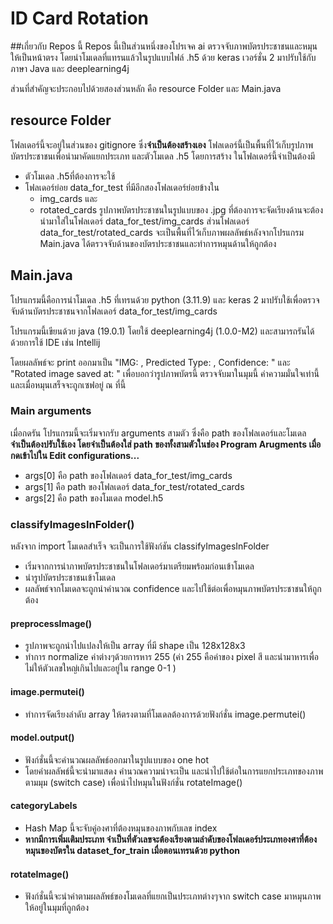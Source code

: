 # ID Card Rotation
##เกี่ยวกับ Repos นี้
Repos นี้เป็นส่วนหนึ่งของโปรเจค ai ตรวจจับภาพบัตรประชาชนและหมุนให้เป็นหน้าตรง โดยนำโมเดลที่แทรนแล้วในรูปแบบไฟล์ .h5 ด้วย keras เวอร์ชั่น 2 มาปรับใช้กับภาษา Java และ deeplearning4j

ส่วนที่สำคัญจะประกอบไปด้วยสองส่วนหลัก คือ resource Folder และ Main.java

## resource Folder 
โฟลเดอร์นี้จะอยู่ในส่วนของ gitignore ซึ่ง**จำเป็นต้องสร้างเอง** 
โฟลเดอร์นี้เป็นพื้นที่ไว้เก็บรูปภาพบัตรประชาชนเพื่อนำมาคัดแยกประเภท และตัวโมเดล .h5 โดยการสร้าง ในโฟลเดอร์นี้จำเป็นต้องมี
 - ตัวโมเดล .h5ที่ต้องการจะใช้
 - โฟลเดอร์ย่อย data_for_test ที่มีอีกสองโฟลเดอร์ย่อยข้างใน
     - img_cards และ
     - rotated_cards
รูปภาพบัตรประชาชนในรูปแบบของ .jpg ที่ต้องการจะจัดเรียงด้านจะต้องนำมาใส่ในโฟลเดอร์ data_for_test/img_cards ส่วนโฟลเดอร์  data_for_test/rotated_cards จะเป็นพื้นที่ไว้เก็บภาพผลลัพธ์หลังจากโปรแกรม Main.java ได้ตรวจจับด้านของบัตรประชาชนและทำการหมุนด้านให้ถูกต้อง

## Main.java
โปรแกรมนี้คือการนำโมเดล .h5 ที่เทรนด้วย python (3.11.9) และ keras 2 มาปรับใช้เพื่อตรวจจับด้านบัตรประชาชนจากโฟลเดอร์ data_for_test/img_cards

โปรแกรมนี้เขียนด้วย java (19.0.1) โดยใช้ deeplearning4j (1.0.0-M2) และสามารถรันได้ด้วยการใช้ IDE เช่น Intellij 

โดยผลลัพธ์จะ print ออกมาเป็น "IMG: , Predicted Type: , Confidence: " และ "Rotated image saved at: " เพื่อบอกว่ารูปภาพบัตรนี้ ตรวจจับมาในมุมนี้ ค่าความมั่นใจเท่านี้ และเมื่อหมุนเสร็จจะถูกเซฟอยู่ ณ ที่นี้

### Main arguments
เมื่อกดรัน โปรแกรมนี้จะเริ่มจากรับ arguments สามตัว ซึ่งคือ path ของโฟลเดอร์และโมเดล **จำเป็นต้องปรับใช้เอง โดยจำเป็นต้องใส่ path ของทั้งสามตัวในช่อง Program Arugments เมื่อกดเข้าไปใน Edit configurations...**
- args[0] คือ path ของโฟลเดอร์ data_for_test/img_cards
- args[1] คือ path ของโฟลเดอร์ data_for_test/rotated_cards
- args[2] คือ path ของโมเดล model.h5

### classifyImagesInFolder()
หลังจาก import โมเดลสำเร็จ จะเป็นการใช้ฟังก์ชัน classifyImagesInFolder 
- เริ่มจากการนำภาพบัตรประชาชนในโฟลเดอร์มาเตรียมพร้อมก่อนเข้าโมเดล
- นำรูปบัตรประชาชนเข้าโมเดล
- ผลลัพธ์จากโมเดลจะถูกนำคำนวณ confidence และไปใช้ต่อเพื่อหมุนภาพบัตรประชาชนให้ถูกต้อง

#### preprocessImage()
  - รูปภาพจะถูกนำไปแปลงให้เป็น array ที่มี shape เป็น 128x128x3
  - ทำการ normalize ค่าต่างๆด้วยการหาร 255 (ค่า 255 คือค่าของ pixel สี และนำมาหารเพื่อไม่ให้ตัวเลขใหญ่เกินไปและอยู่ใน range 0-1 )
#### image.permutei()
  - ทำการจัดเรียงลำดับ array ให้ตรงตามที่โมเดลต้องการด้วยฟังก์ชั่น image.permutei()
#### model.output()
  - ฟังก์ชั่นนี้จะคำนวณผลลัพธ์ออกมาในรูปแบบของ one hot
  - โดยค่าผลลัพธ์นี้จะนำมาแสดง คำนวณความน่าจะเป็น และนำไปใช้ต่อในการแยกประเภทของภาพตามมุม (switch case) เพื่อนำไปหมุนในฟังก์ชั่น rotateImage()
#### categoryLabels 
  - Hash Map นี้จะจับคู่องศาที่ต้องหมุนของภาพกับเลข index
  - **หากมีการเพิ่มเติมประเภท จำเป็นที่ตัวเลขจะต้องเรียงตามลำดับของโฟลเดอร์ประเภทองศาที่ต้องหมุนของบัตรใน dataset_for_train เมื่อตอนเทรนด้วย python**
#### rotateImage()
  - ฟังก์ชั่นนี้จะนำค่าตามผลลัพธ์ของโมเดลที่แยกเป็นประเภทต่างๆจาก switch case มาหมุนภาพให้อยู่ในมุมที่ถูกต้อง


